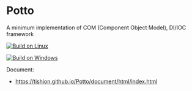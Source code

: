 # Potto

A minimum implementation of COM (Component Object Model), DI/IOC framework

[![Build on Linux](https://github.com/tishion/potto/actions/workflows/build-linux.yml/badge.svg)](https://github.com/tishion/potto/actions/workflows/build-linux.yml)

[![Build on Windows](https://github.com/tishion/potto/actions/workflows/build-windows.yml/badge.svg)](https://github.com/tishion/potto/actions/workflows/build-windows.yml)

Document:

- https://tishion.github.io/Potto/document/html/index.html
